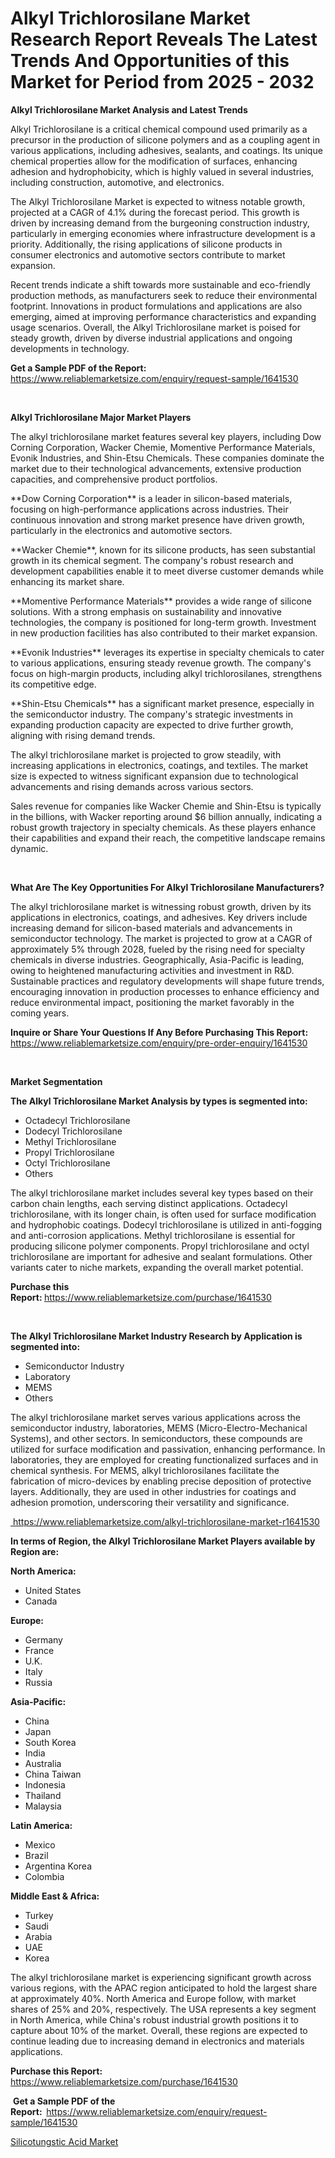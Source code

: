 <p><h1>Alkyl Trichlorosilane Market Research Report Reveals The Latest Trends And Opportunities of this Market for Period from 2025 - 2032</h1></p><p><strong>Alkyl Trichlorosilane Market Analysis and Latest Trends</strong></p>
<p><p>Alkyl Trichlorosilane is a critical chemical compound used primarily as a precursor in the production of silicone polymers and as a coupling agent in various applications, including adhesives, sealants, and coatings. Its unique chemical properties allow for the modification of surfaces, enhancing adhesion and hydrophobicity, which is highly valued in several industries, including construction, automotive, and electronics.</p><p>The Alkyl Trichlorosilane Market is expected to witness notable growth, projected at a CAGR of 4.1% during the forecast period. This growth is driven by increasing demand from the burgeoning construction industry, particularly in emerging economies where infrastructure development is a priority. Additionally, the rising applications of silicone products in consumer electronics and automotive sectors contribute to market expansion.</p><p>Recent trends indicate a shift towards more sustainable and eco-friendly production methods, as manufacturers seek to reduce their environmental footprint. Innovations in product formulations and applications are also emerging, aimed at improving performance characteristics and expanding usage scenarios. Overall, the Alkyl Trichlorosilane market is poised for steady growth, driven by diverse industrial applications and ongoing developments in technology.</p></p>
<p><strong>Get a Sample PDF of the Report:&nbsp;</strong> <a href="https://www.reliablemarketsize.com/enquiry/request-sample/1641530?utm_campaign=2952&utm_medium=2&utm_source=Github&utm_content=ia&utm_term=02042025&utm_id=alkyl-trichlorosilane">https://www.reliablemarketsize.com/enquiry/request-sample/1641530</a></p>
<p>&nbsp;</p>
<p><strong>Alkyl Trichlorosilane Major Market Players</strong></p>
<p><p>The alkyl trichlorosilane market features several key players, including Dow Corning Corporation, Wacker Chemie, Momentive Performance Materials, Evonik Industries, and Shin-Etsu Chemicals. These companies dominate the market due to their technological advancements, extensive production capacities, and comprehensive product portfolios.</p><p>**Dow Corning Corporation** is a leader in silicon-based materials, focusing on high-performance applications across industries. Their continuous innovation and strong market presence have driven growth, particularly in the electronics and automotive sectors. </p><p>**Wacker Chemie**, known for its silicone products, has seen substantial growth in its chemical segment. The company's robust research and development capabilities enable it to meet diverse customer demands while enhancing its market share.</p><p>**Momentive Performance Materials** provides a wide range of silicone solutions. With a strong emphasis on sustainability and innovative technologies, the company is positioned for long-term growth. Investment in new production facilities has also contributed to their market expansion.</p><p>**Evonik Industries** leverages its expertise in specialty chemicals to cater to various applications, ensuring steady revenue growth. The company's focus on high-margin products, including alkyl trichlorosilanes, strengthens its competitive edge.</p><p>**Shin-Etsu Chemicals** has a significant market presence, especially in the semiconductor industry. The company's strategic investments in expanding production capacity are expected to drive further growth, aligning with rising demand trends.</p><p>The alkyl trichlorosilane market is projected to grow steadily, with increasing applications in electronics, coatings, and textiles. The market size is expected to witness significant expansion due to technological advancements and rising demands across various sectors.</p><p>Sales revenue for companies like Wacker Chemie and Shin-Etsu is typically in the billions, with Wacker reporting around $6 billion annually, indicating a robust growth trajectory in specialty chemicals. As these players enhance their capabilities and expand their reach, the competitive landscape remains dynamic.</p></p>
<p>&nbsp;</p>
<p><strong>What Are The Key Opportunities For Alkyl Trichlorosilane Manufacturers?</strong></p>
<p><p>The alkyl trichlorosilane market is witnessing robust growth, driven by its applications in electronics, coatings, and adhesives. Key drivers include increasing demand for silicon-based materials and advancements in semiconductor technology. The market is projected to grow at a CAGR of approximately 5% through 2028, fueled by the rising need for specialty chemicals in diverse industries. Geographically, Asia-Pacific is leading, owing to heightened manufacturing activities and investment in R&D. Sustainable practices and regulatory developments will shape future trends, encouraging innovation in production processes to enhance efficiency and reduce environmental impact, positioning the market favorably in the coming years.</p></p>
<p><strong>Inquire or Share Your Questions If Any Before Purchasing This Report:</strong> <a href="https://www.reliablemarketsize.com/enquiry/pre-order-enquiry/1641530?utm_campaign=2952&utm_medium=2&utm_source=Github&utm_content=ia&utm_term=02042025&utm_id=alkyl-trichlorosilane">https://www.reliablemarketsize.com/enquiry/pre-order-enquiry/1641530</a></p>
<p>&nbsp;</p>
<p><strong>Market Segmentation</strong></p>
<p><strong>The Alkyl Trichlorosilane Market Analysis by types is segmented into:</strong></p>
<p><ul><li>Octadecyl Trichlorosilane</li><li>Dodecyl Trichlorosilane</li><li>Methyl Trichlorosilane</li><li>Propyl Trichlorosilane</li><li>Octyl Trichlorosilane</li><li>Others</li></ul></p>
<p><p>The alkyl trichlorosilane market includes several key types based on their carbon chain lengths, each serving distinct applications. Octadecyl trichlorosilane, with its longer chain, is often used for surface modification and hydrophobic coatings. Dodecyl trichlorosilane is utilized in anti-fogging and anti-corrosion applications. Methyl trichlorosilane is essential for producing silicone polymer components. Propyl trichlorosilane and octyl trichlorosilane are important for adhesive and sealant formulations. Other variants cater to niche markets, expanding the overall market potential.</p></p>
<p><strong>Purchase this Report:&nbsp;</strong><a href="https://www.reliablemarketsize.com/purchase/1641530?utm_campaign=2952&utm_medium=2&utm_source=Github&utm_content=ia&utm_term=02042025&utm_id=alkyl-trichlorosilane">https://www.reliablemarketsize.com/purchase/1641530</a></p>
<p>&nbsp;</p>
<p><strong>The Alkyl Trichlorosilane Market Industry Research by Application is segmented into:</strong></p>
<p><ul><li>Semiconductor Industry</li><li>Laboratory</li><li>MEMS</li><li>Others</li></ul></p>
<p><p>The alkyl trichlorosilane market serves various applications across the semiconductor industry, laboratories, MEMS (Micro-Electro-Mechanical Systems), and other sectors. In semiconductors, these compounds are utilized for surface modification and passivation, enhancing performance. In laboratories, they are employed for creating functionalized surfaces and in chemical synthesis. For MEMS, alkyl trichlorosilanes facilitate the fabrication of micro-devices by enabling precise deposition of protective layers. Additionally, they are used in other industries for coatings and adhesion promotion, underscoring their versatility and significance.</p></p>
<p><a href="https://www.reliablemarketsize.com/alkyl-trichlorosilane-market-r1641530?utm_campaign=2952&utm_medium=2&utm_source=Github&utm_content=ia&utm_term=02042025&utm_id=alkyl-trichlorosilane">&nbsp;https://www.reliablemarketsize.com/alkyl-trichlorosilane-market-r1641530</a></p>
<p><strong>In terms of Region, the Alkyl Trichlorosilane Market Players available by Region are:</strong></p>
<p>
    <p> <strong> North America: </strong>
        <ul>
            <li>United States</li>
            <li>Canada</li>
        </ul>
        </p> 
    <p> <strong> Europe: </strong>
        <ul>
            <li>Germany</li>
            <li>France</li>
            <li>U.K.</li>
            <li>Italy</li>
            <li>Russia</li>
        </ul>
        </p> 
    <p> <strong> Asia-Pacific: </strong>
        <ul>
            <li>China</li>
            <li>Japan</li>
            <li>South Korea</li>
            <li>India</li>
            <li>Australia</li>
            <li>China Taiwan</li>
            <li>Indonesia</li>
            <li>Thailand</li>
            <li>Malaysia</li>
        </ul>
        </p> 
    <p> <strong> Latin America: </strong>
        <ul>
            <li>Mexico</li>
            <li>Brazil</li>
            <li>Argentina Korea</li>
            <li>Colombia</li>
        </ul>
        </p> 
    <p> <strong> Middle East & Africa: </strong>
        <ul>
            <li>Turkey</li>
            <li>Saudi</li>
            <li>Arabia</li>
            <li>UAE</li>
            <li>Korea</li>
        </ul>
    </p>
    </p>
<p><p>The alkyl trichlorosilane market is experiencing significant growth across various regions, with the APAC region anticipated to hold the largest share at approximately 40%. North America and Europe follow, with market shares of 25% and 20%, respectively. The USA represents a key segment in North America, while China's robust industrial growth positions it to capture about 10% of the market. Overall, these regions are expected to continue leading due to increasing demand in electronics and materials applications.</p></p>
<p><strong>Purchase this Report: </strong><a href="https://www.reliablemarketsize.com/purchase/1641530?utm_campaign=2952&utm_medium=2&utm_source=Github&utm_content=ia&utm_term=02042025&utm_id=alkyl-trichlorosilane">https://www.reliablemarketsize.com/purchase/1641530</a></p>
<p>&nbsp;<strong>Get a Sample PDF of the Report:&nbsp;&nbsp;</strong><a href="https://www.reliablemarketsize.com/enquiry/request-sample/1641530?utm_campaign=2952&utm_medium=2&utm_source=Github&utm_content=ia&utm_term=02042025&utm_id=alkyl-trichlorosilane">https://www.reliablemarketsize.com/enquiry/request-sample/1641530</a></p>
<p><strong></strong></p>
<p><p><a href="https://github.com/verikaahova/Market-Research-Report-List-1/blob/main/silicotungstic-acid-market.md?utm_campaign=2952&utm_medium=2&utm_source=Github&utm_content=ia&utm_term=02042025&utm_id=alkyl-trichlorosilane">Silicotungstic Acid Market</a></p></p>
